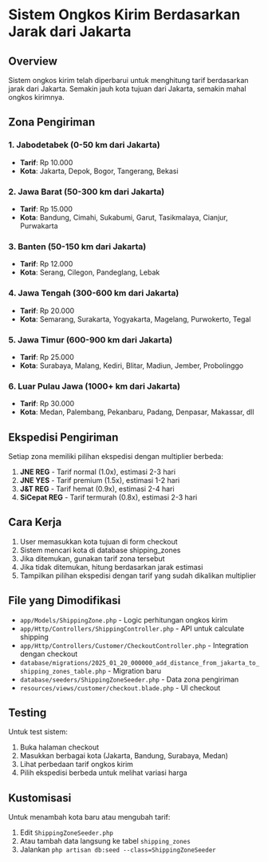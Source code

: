 # Sistem Ongkos Kirim Berdasarkan Jarak dari Jakarta

## Overview
Sistem ongkos kirim telah diperbarui untuk menghitung tarif berdasarkan jarak dari Jakarta. Semakin jauh kota tujuan dari Jakarta, semakin mahal ongkos kirimnya.

## Zona Pengiriman

### 1. Jabodetabek (0-50 km dari Jakarta)
- **Tarif**: Rp 10.000
- **Kota**: Jakarta, Depok, Bogor, Tangerang, Bekasi

### 2. Jawa Barat (50-300 km dari Jakarta)  
- **Tarif**: Rp 15.000
- **Kota**: Bandung, Cimahi, Sukabumi, Garut, Tasikmalaya, Cianjur, Purwakarta

### 3. Banten (50-150 km dari Jakarta)
- **Tarif**: Rp 12.000  
- **Kota**: Serang, Cilegon, Pandeglang, Lebak

### 4. Jawa Tengah (300-600 km dari Jakarta)
- **Tarif**: Rp 20.000
- **Kota**: Semarang, Surakarta, Yogyakarta, Magelang, Purwokerto, Tegal

### 5. Jawa Timur (600-900 km dari Jakarta)
- **Tarif**: Rp 25.000
- **Kota**: Surabaya, Malang, Kediri, Blitar, Madiun, Jember, Probolinggo

### 6. Luar Pulau Jawa (1000+ km dari Jakarta)
- **Tarif**: Rp 30.000
- **Kota**: Medan, Palembang, Pekanbaru, Padang, Denpasar, Makassar, dll

## Ekspedisi Pengiriman

Setiap zona memiliki pilihan ekspedisi dengan multiplier berbeda:

1. **JNE REG** - Tarif normal (1.0x), estimasi 2-3 hari
2. **JNE YES** - Tarif premium (1.5x), estimasi 1-2 hari  
3. **J&T REG** - Tarif hemat (0.9x), estimasi 2-4 hari
4. **SiCepat REG** - Tarif termurah (0.8x), estimasi 2-3 hari

## Cara Kerja

1. User memasukkan kota tujuan di form checkout
2. Sistem mencari kota di database shipping_zones
3. Jika ditemukan, gunakan tarif zona tersebut
4. Jika tidak ditemukan, hitung berdasarkan jarak estimasi
5. Tampilkan pilihan ekspedisi dengan tarif yang sudah dikalikan multiplier

## File yang Dimodifikasi

- `app/Models/ShippingZone.php` - Logic perhitungan ongkos kirim
- `app/Http/Controllers/ShippingController.php` - API untuk calculate shipping
- `app/Http/Controllers/Customer/CheckoutController.php` - Integration dengan checkout
- `database/migrations/2025_01_20_000000_add_distance_from_jakarta_to_shipping_zones_table.php` - Migration baru
- `database/seeders/ShippingZoneSeeder.php` - Data zona pengiriman
- `resources/views/customer/checkout.blade.php` - UI checkout

## Testing

Untuk test sistem:
1. Buka halaman checkout
2. Masukkan berbagai kota (Jakarta, Bandung, Surabaya, Medan)
3. Lihat perbedaan tarif ongkos kirim
4. Pilih ekspedisi berbeda untuk melihat variasi harga

## Kustomisasi

Untuk menambah kota baru atau mengubah tarif:
1. Edit `ShippingZoneSeeder.php`
2. Atau tambah data langsung ke tabel `shipping_zones`
3. Jalankan `php artisan db:seed --class=ShippingZoneSeeder`